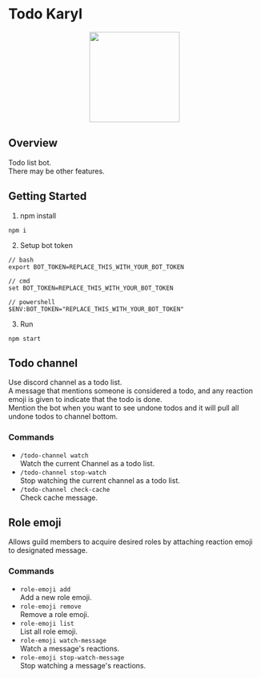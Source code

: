 # Todo Karyl
  
<div style="text-align:center">
    <img src="https://i.imgur.com/1YbH4xE.gif" width="180">
</div>

## Overview
Todo list bot.  
There may be other features.
  
## Getting Started
1. npm install
```
npm i
```
2. Setup bot token
```
// bash
export BOT_TOKEN=REPLACE_THIS_WITH_YOUR_BOT_TOKEN

// cmd
set BOT_TOKEN=REPLACE_THIS_WITH_YOUR_BOT_TOKEN

// powershell
$ENV:BOT_TOKEN="REPLACE_THIS_WITH_YOUR_BOT_TOKEN"
```
3. Run
```
npm start
```

## Todo channel
Use discord channel as a todo list.  
A message that mentions someone is considered a todo, and any reaction emoji is given to indicate that the todo is done.  
Mention the bot when you want to see undone todos and it will pull all undone todos to channel bottom.

### Commands
 - ``/todo-channel watch``  
    Watch the current Channel as a todo list.  
 - ``/todo-channel stop-watch``  
    Stop watching the current channel as a todo list.
 - ``/todo-channel check-cache``  
    Check cache message.
  

## Role emoji
Allows guild members to acquire desired roles by attaching reaction emoji to designated message.  

### Commands
 - ``role-emoji add``  
    Add a new role emoji.  
 - ``role-emoji remove``  
    Remove a role emoji.
 - ``role-emoji list``  
    List all role emoji.
 - ``role-emoji watch-message``  
    Watch a message's reactions.
 - ``role-emoji stop-watch-message``  
    Stop watching a message's reactions.